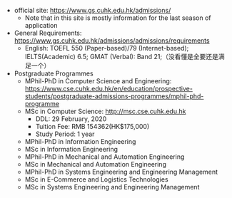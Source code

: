 

- official site: https://www.gs.cuhk.edu.hk/admissions/
  - Note that in this site is mostly information for the last season of application
- General Requirements: https://www.gs.cuhk.edu.hk/admissions/admissions/requirements
  - English: TOEFL 550 (Paper-based)/79 (Internet-based); IELTS(Academic) 6.5; GMAT (Verbal): Band 21;（没看懂是全要还是满足一个）
- Postgraduate Programmes 
  - MPhil-PhD in Computer Science and Engineering: https://www.cse.cuhk.edu.hk/en/education/prospective-students/postgraduate-admissions-programmes/mphil-phd-programme
  - MSc in Computer Science: http://msc.cse.cuhk.edu.hk
    - DDL: 29 February, 2020
    - Tuition Fee: RMB 154362(HK$175,000)
    - Study Period: 1 year
  - MPhil-PhD in Information Engineering
  - MSc in Information Engineering
  - MPhil-PhD in Mechanical and Automation Engineering
  - MSc in Mechanical and Automation Engineering
  - MPhil-PhD in Systems Engineering and Engineering Management
  - MSc in E-Commerce and Logistics Technologies
  - MSc in Systems Engineering and Engineering Management
  
